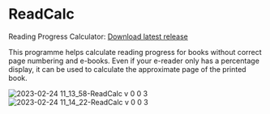 # ReadCalc
Reading Progress Calculator: [Download latest release](https://github.com/Alsweider/ReadCalc/releases/latest)

This programme helps calculate reading progress for books without correct page numbering and e-books.
Even if your e-reader only has a percentage display, it can be used to calculate the approximate 
page of the printed book.

![2023-02-24 11_13_58-ReadCalc v 0 0 3](https://user-images.githubusercontent.com/30653982/221153489-fb9bd4e3-f724-4daa-91fd-da0848bfba01.jpg)
![2023-02-24 11_14_22-ReadCalc v 0 0 3](https://user-images.githubusercontent.com/30653982/221153508-7d03f9a0-e956-4504-a789-214716ad3e88.jpg)
